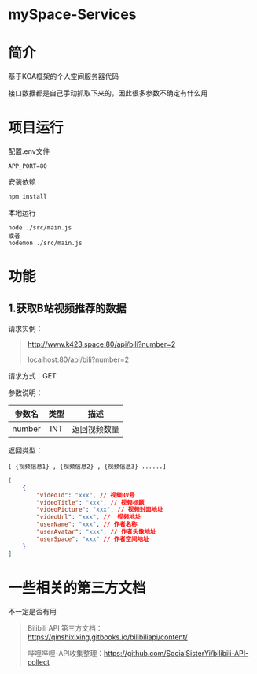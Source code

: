 # mySpace-Services



# 简介

基于KOA框架的个人空间服务器代码

接口数据都是自己手动抓取下来的，因此很多参数不确定有什么用





# 项目运行

配置.env文件

```
APP_PORT=80
```

安装依赖

```js
npm install 
```

本地运行

```
node ./src/main.js
或者
nodemon ./src/main.js
```





# 功能



## 1.获取B站视频推荐的数据 

请求实例：

> http://www.k423.space:80/api/bili?number=2
>
> localhost:80/api/bili?number=2

请求方式：GET

参数说明：

| 参数名 | 类型 |     描述     |
| :----: | :--: | :----------: |
| number | INT  | 返回视频数量 |

返回类型：

```
[ {视频信息1} , {视频信息2} , {视频信息3} ......]
```

```json
[
    {
        "videoId": "xxx", // 视频BV号
        "videoTitle": "xxx", // 视频标题
        "videoPicture": "xxx", // 视频封面地址
        "videoUrl": "xxx", //  视频地址
        "userName": "xxx", // 作者名称
        "userAvatar": "xxx", // 作者头像地址
        "userSpace": "xxx" // 作者空间地址
    }
]
```





# 一些相关的第三方文档

不一定是否有用

> Bilibili API 第三方文档：https://qinshixixing.gitbooks.io/bilibiliapi/content/
>
> 哔哩哔哩-API收集整理：https://github.com/SocialSisterYi/bilibili-API-collect